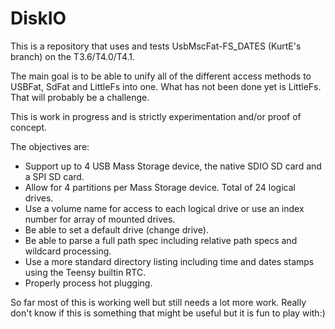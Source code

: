# DiskIO
This is a repository that uses and tests UsbMscFat-FS_DATES (KurtE's branch) on the T3.6/T4.0/T4.1.

The main goal is to be able to unify all of the different access methods to USBFat, SdFat and LittleFs into one. What has not been done yet is LittleFs. That will probably be a challenge.

This is work in progress and is strictly experimentation and/or proof of concept. 

The objectives are:

- Support up to 4 USB Mass Storage device, the native SDIO SD card and a SPI SD card.
- Allow for 4 partitions per Mass Storage device. Total of 24 logical drives.
- Use a volume name for access to each logical drive or use an index number for array of mounted drives.
- Be able to set a default drive (change drive).
- Be able to parse a full path spec including relative path specs and wildcard processing.
- Use a more standard directory listing including time and dates stamps using the Teensy builtin RTC.
- Properly process hot plugging.

So far most of this is working well but still needs a lot more work. Really don't know if this is something that might be useful but it is fun to play with:)
